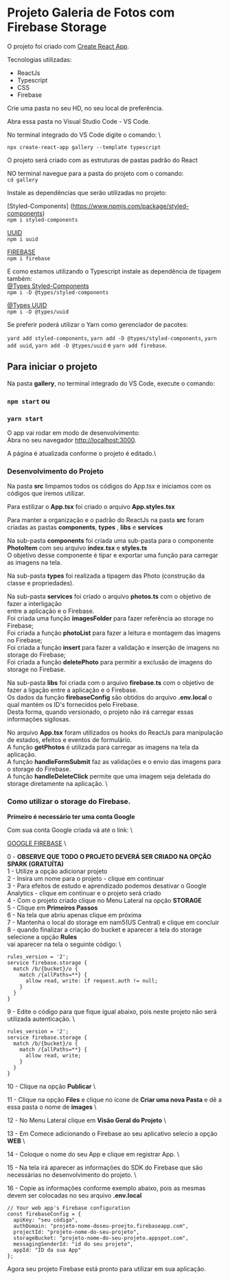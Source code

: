 # Projeto Galeria de Fotos com Firebase Storage

O projeto foi criado com [Create React App](https://github.com/facebook/create-react-app).

Tecnologias utilizadas:

- ReactJs
- Typescript
- CSS
- Firebase

Crie uma pasta no seu HD, no seu local de preferência.

Abra essa pasta no Visual Studio Code - VS Code.

No terminal integrado do VS Code digite o comando:  \

`npx create-react-app gallery --template typescript`

O projeto será criado com as estruturas de pastas padrão do React

NO terminal navegue para a pasta do projeto com o comando:  \
`cd gallery`

Instale as dependências que serão utilizadas no projeto:

[Styled-Components] (https://www.npmjs.com/package/styled-components)  \
`npm i styled-components`

[UUID](https://www.npmjs.com/package/uuid)  \
`npm i uuid`

[FIREBASE](https://www.npmjs.com/package/firebase)  \
`npm i firebase`

E como estamos utilizando o Typescript instale as dependência de tipagem também:  \
[@Types Styled-Components](https://www.npmjs.com/package/@types/styled-components)  \
`npm i -D @types/styled-components`

[@Types UUID](https://www.npmjs.com/package/@types/uuid)  \
`npm i -D @types/uuid`

Se preferir poderá utilizar o Yarn como gerenciador de pacotes:

`yard add styled-components`, `yarn add -D @types/styled-components`, `yarn add uuid`, `yarn add -D @types/uuid` e `yarn add firebase`.

## Para iniciar o projeto

Na pasta **gallery**, no terminal integrado do VS Code, execute o comando:

### `npm start` ou
### `yarn start`

O app vai rodar em modo de desenvolvimento:\
Abra no seu navegador [http://localhost:3000](http://localhost:3000).

A página é atualizada conforme o projeto é editado.\

### Desenvolvimento do Projeto

Na pasta **src** limpamos todos os códigos do App.tsx e iniciamos com os códigos que iremos utilizar.

Para estilizar o **App.tsx** foi criado o arquivo **App.styles.tsx**

Para manter a organização e o padrão do ReactJs na pasta **src** foram criadas as pastas **components**, **types** , **libs** e **services**

Na sub-pasta **components** foi criada uma sub-pasta para o componente **PhotoItem** com seu arquivo **index.tsx** e **styles.ts**  \
O objetivo desse componente é tipar e exportar uma função para carregar as imagens na tela.

Na sub-pasta **types** foi realizada a tipagem das Photo (construção da classe e propriedades).

Na sub-pasta **services** foi criado o arquivo **photos.ts** com o objetivo de fazer a interligação  \
entre a aplicação e o Firebase. \
Foi criada uma função **imagesFolder** para fazer referência ao storage no Firebase;  \
Foi criada a função **photoList** para fazer a leitura e montagem das imagens no Firebase;  \
Foi criada a função **insert** para fazer a validação e inserção de imagens no storage do Firebase;  \
Foi criada a função **deletePhoto** para permitir a exclusão de imagens do storage no Firebase.

Na sub-pasta **libs** foi criada com o arquivo **firebase.ts** com o objetivo de fazer a ligação entre a aplicação e o Firebase.  \
Os dados da função **firebaseConfig** são obtidos do arquivo **.env.local** o qual mantém os ID's fornecidos pelo Firebase. \
Desta forma, quando versionado, o projeto não irá carregar essas informações sigilosas.

No arquivo **App.tsx** foram utilizados os hooks do ReactJs para manipulação de estados, efeitos e eventos de formulário.  \
A função **getPhotos** é utilizada para carregar as imagens na tela da aplicação.  \
A função **handleFormSubmit** faz as validações e o envio das imagens para o storage do Firebase.  \
A função **handleDeleteClick** permite que uma imagem seja deletada do storage diretamente na aplicação.  \

### Como utilizar o storage do Firebase.

**Primeiro é necessário ter uma conta Google**

Com sua conta Google criada vá até o link:  \

[GOOGLE FIREBASE](https://console.firebase.google.com/?hl=pt)  \

0 - **OBSERVE QUE TODO O PROJETO DEVERÁ SER CRIADO NA OPÇÃO SPARK (GRATUÍTA)**  \
1 - Utilize a opção adicionar projeto \
2 - Insira um nome para o projeto - clique em continuar  \
3 - Para efeitos de estudo e aprendizado podemos desativar o Google Analytics - clique em continuar e o projeto será criado  \
4 - Com o projeto criado clique no Menu Lateral na opção **STORAGE**  \
5 - Clique em **Primeiros Passos**  \
6 - Na tela que abriu apenas clique em próxima  \
7 - Mantenha o local do storage em nam5(US Central) e clique em concluir  \
8 - quando finalizar a criação do bucket e aparecer a tela do storage selecione a opção **Rules**  \
 vai aparecer na tela o seguinte código:  \

```
rules_version = '2';
service firebase.storage {
  match /b/{bucket}/o {
    match /{allPaths=**} {
      allow read, write: if request.auth != null;
    }
  }
}
```
9 - Edite o código para que fique igual abaixo, pois neste projeto não será utilizada autenticação.  \

```
rules_version = '2';
service firebase.storage {
  match /b/{bucket}/o {
    match /{allPaths=**} {
      allow read, write;
    }
  }
}
```
10 - Clique na opção **Publicar**  \

11 - Clique na opção **Files** e clique no ícone de **Criar uma nova Pasta** e dê a essa pasta o nome de **images**  \

12 - No Menu Lateral clique em **Visão Geral do Projeto**  \

13 - Em Comece adicionando o Firebase ao seu aplicativo selecio a opção **WEB**  \

14 - Coloque o nome do seu App e clique em registrar App.  \

15 - Na tela irá aparecer as informações do SDK do Firebase que são necessárias no desenvolvimento do projeto. \

16 - Copie as informações conforme exemplo abaixo, pois as mesmas devem ser colocadas no seu arquivo **.env.local**

```
// Your web app's Firebase configuration
const firebaseConfig = {
  apiKey: "seu código",
  authDomain: "projeto-nome-doseu-proejto.firebaseapp.com",
  projectId: "projeto-nome-do-seu-projeto",
  storageBucket: "projeto-nome-do-seu-projeto.appspot.com",
  messagingSenderId: "id do seu projeto",
  appId: "ID da sua App"
};
```

Agora seu projeto Firebase está pronto para utilizar em sua aplicação.
